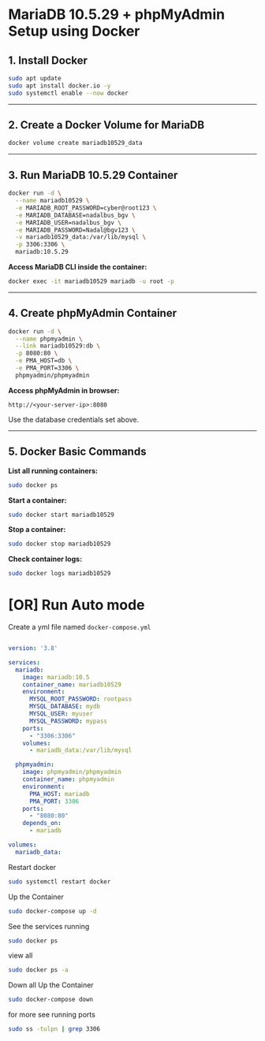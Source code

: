 
# MariaDB 10.5.29 + phpMyAdmin Setup using Docker

## 1. Install Docker
```bash
sudo apt update
sudo apt install docker.io -y
sudo systemctl enable --now docker
````

---

## 2. Create a Docker Volume for MariaDB

```bash
docker volume create mariadb10529_data
```

---

## 3. Run MariaDB 10.5.29 Container

```bash
docker run -d \
  --name mariadb10529 \
  -e MARIADB_ROOT_PASSWORD=cyber@root123 \
  -e MARIADB_DATABASE=nadalbus_bgv \
  -e MARIADB_USER=nadalbus_bgv \
  -e MARIADB_PASSWORD=Nadal@bgv123 \
  -v mariadb10529_data:/var/lib/mysql \
  -p 3306:3306 \
  mariadb:10.5.29
```

**Access MariaDB CLI inside the container:**

```bash
docker exec -it mariadb10529 mariadb -u root -p
```

---

## 4. Create phpMyAdmin Container

```bash
docker run -d \
  --name phpmyadmin \
  --link mariadb10529:db \
  -p 8080:80 \
  -e PMA_HOST=db \
  -e PMA_PORT=3306 \
  phpmyadmin/phpmyadmin
```

**Access phpMyAdmin in browser:**

```
http://<your-server-ip>:8080
```

Use the database credentials set above.

---

## 5. Docker Basic Commands

**List all running containers:**

```bash
sudo docker ps
```

**Start a container:**

```bash
sudo docker start mariadb10529
```

**Stop a container:**

```bash
sudo docker stop mariadb10529
```

**Check container logs:**

```bash
sudo docker logs mariadb10529
```

# [OR] Run Auto mode
Create a yml file named `docker-compose.yml`
```yml

version: '3.8'

services:
  mariadb:
    image: mariadb:10.5
    container_name: mariadb10529
    environment:
      MYSQL_ROOT_PASSWORD: rootpass
      MYSQL_DATABASE: mydb
      MYSQL_USER: myuser
      MYSQL_PASSWORD: mypass
    ports:
      - "3306:3306"
    volumes:
      - mariadb_data:/var/lib/mysql

  phpmyadmin:
    image: phpmyadmin/phpmyadmin
    container_name: phpmyadmin
    environment:
      PMA_HOST: mariadb
      PMA_PORT: 3306
    ports:
      - "8080:80"
    depends_on:
      - mariadb

volumes:
  mariadb_data:
```
Restart docker
```bash
sudo systemctl restart docker
```
Up the Container
```bash
sudo docker-compose up -d
```
See the services running 
```bash
sudo docker ps
```
view all 
```bash
sudo docker ps -a
```
Down all
Up the Container
```bash
sudo docker-compose down
```
for more see running ports 
```bash
sudo ss -tulpn | grep 3306
```




